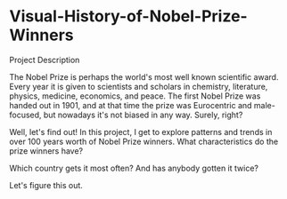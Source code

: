 # Visual-History-of-Nobel-Prize-Winners

Project Description

The Nobel Prize is perhaps the world's most well known scientific award. Every year it is given to scientists and scholars in chemistry, literature, physics, medicine, economics, and peace. The first Nobel Prize was handed out in 1901, and at that time the prize was Eurocentric and male-focused, but nowadays it's not biased in any way. Surely, right?

Well, let's find out! In this project, I get to explore patterns and trends in over 100 years worth of Nobel Prize winners. 
What characteristics do the prize winners have? 

Which country gets it most often? And has anybody gotten it twice? 

Let's figure this out.



